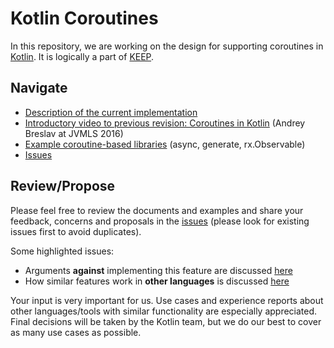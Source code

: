 # Kotlin Coroutines

In this repository, we are working on the design for supporting coroutines in [Kotlin](https://kotlinlang.org). It is logically a part of [KEEP](https://github.com/Kotlin/KEEP).

## Navigate

* [Description of the current implementation](kotlin-coroutines-informal.md)
* [Introductory video to previous revision: Coroutines in Kotlin](https://www.youtube.com/watch?v=4W3ruTWUhpw) (Andrey Breslav at JVMLS 2016)
* [Example coroutine-based libraries](https://github.com/Kotlin/kotlinx.coroutines) (async, generate, rx.Observable)
* [Issues](https://github.com/JetBrains/kotlin-coroutines/issues)

## Review/Propose

Please feel free to review the documents and examples and share your feedback, concerns and proposals in the [issues](https://github.com/JetBrains/kotlin-coroutines/issues) (please look for existing issues first to avoid duplicates).

Some highlighted issues:
* Arguments **against** implementing this feature are discussed [here](https://github.com/Kotlin/kotlin-coroutines/issues/3)
* How similar features work in **other languages** is discussed [here](https://github.com/Kotlin/kotlin-coroutines/issues/2)

Your input is very important for us. Use cases and experience reports about other languages/tools with similar functionality are especially appreciated. Final decisions will be taken by the Kotlin team, but we do our best to cover as many use cases as possible.
